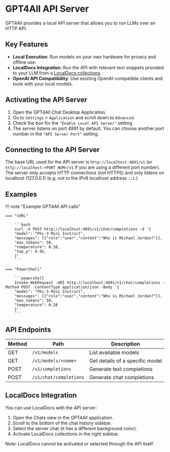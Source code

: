 # GPT4All API Server

GPT4All provides a local API server that allows you to run LLMs over an HTTP API. 

## Key Features

- **Local Execution**: Run models on your own hardware for privacy and offline use.
- **LocalDocs Integration**: Run the API with relevant text snippets provided to your LLM from a [LocalDocs collections](../gpt4all_desktop/localdocs.md).
- **OpenAI API Compatibility**: Use existing OpenAI-compatible clients and tools with your local models.

## Activating the API Server

1. Open the GPT4All Chat Desktop Application.
2. Go to `Settings` > `Application` and scroll down to `Advanced`.
3. Check the box for the `"Enable Local API Server"` setting.
4. The server listens on port 4891 by default. You can choose another port number in the `"API Server Port"` setting.

## Connecting to the API Server

The base URL used for the API server is `http://localhost:4891/v1` (or `http://localhost:<PORT_NUM>/v1` if you are using a different port number). The server only accepts HTTP connections (not HTTPS) and only listens on localhost (127.0.0.1) (e.g. not to the IPv6 localhost address `::1`.)

## Examples

!!! note "Example GPT4All API calls"

    === "cURL"

        ```bash
        curl -X POST http://localhost:4891/v1/chat/completions -d '{
        "model": "Phi-3 Mini Instruct",
        "messages": [{"role":"user","content":"Who is Michael Jordan?"}],
        "max_tokens": 50,
        "temperature": 0.28,
        "top_p": 0.95,
        }'
        ```

    === "PowerShell"

        ```powershell
        Invoke-WebRequest -URI http://localhost:4891/v1/chat/completions -Method POST -ContentType application/json -Body '{
        "model": "Phi-3 Mini Instruct",
        "messages": [{"role":"user","content":"Who is Michael Jordan?"}],
        "max_tokens": 50,
        "temperature": 0.28
        }'
        ```

## API Endpoints

| Method | Path | Description |
|--------|------|-------------|
| GET | `/v1/models` | List available models |
| GET | `/v1/models/<name>` | Get details of a specific model |
| POST | `/v1/completions` | Generate text completions |
| POST | `/v1/chat/completions` | Generate chat completions |

## LocalDocs Integration

You can use LocalDocs with the API server:

1. Open the Chats view in the GPT4All application.
2. Scroll to the bottom of the chat history sidebar.
3. Select the server chat (it has a different background color).
4. Activate LocalDocs collections in the right sidebar.

Note: LocalDocs cannot be activated or selected through the API itself.

